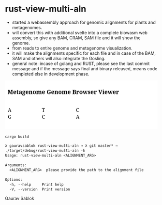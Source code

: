 # rust-view-multi-aln

- started a webassembly approach for genomic alignments for plants and metagenomes.
- will convert this with additional svelte into a complete biowasm web assembly, so give any BAM, CRAM, SAM file and it will show the genome.
- from reads to entire genome and metagenome visualization.
- it will make the alignments specific for each file and in case of the BAM, SAM and others will also integrate the Gosling. 
- general note: incase of golang and RUST, please see the last commit message and if the message says final and binary released, means code completed else in development phase. 

![](https://github.com/applicativesystem/rust-view-aln-wasm/blob/main/metagenome_alignment.png)

```
cargo build

```
```
λ gauravsablok rust-view-multi-aln → λ git master* → ./target/debug/rust-view-multi-aln -h
Usage: rust-view-multi-aln <ALIGNMENT_ARG>

Arguments:
  <ALIGNMENT_ARG>  please provide the path to the alignment file

Options:
  -h, --help     Print help
  -V, --version  Print version

```

Gaurav Sablok
